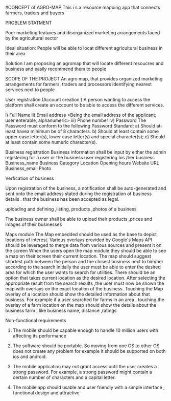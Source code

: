 #CONCEPT of  AGRO-MAP
This i s a resource mapping app that connects farmers, traders and buyers


PROBLEM STATMENT

Poor  marketing features  and  disorganized marketing arrangements  faced by the agricultural sector

Ideal situation: People will be able to locat different  agricultural business in their area 

Solution
I am proposing an agromap that will locate different resoucres and business  and easily recommend them  to people 


SCOPE OF THE PROJECT
An agro map, that provides organized marketing arrangements for farmers, traders and processors identifying nearest   services next to people

User registration	(Account creation	)
	A person wanting to access the platform shall create an account to be able to access the different services.

i)	Full Name <user enterable>
ii)	Email address <Being the email address of the applicant; user enterable, alphanumeric>
iii)	Phone number
iv)	Password
           The Password must conform to the following Password Standard;
                   a)	Should at-least havea minimum be of 8 characters.
                   b)	Should at least contain some upper case letter(s), lower case letter(s) and special character(s);
                   c)	Should at least contain some numeric character(s).




Business registration
Business information shall be input by either the admin registering for a user or the  business user registering his /her business
Business_name
Business Category
Location
Opening hours
Website URL
Business_email
Photo



Verfication of business 

Upon registration of the business, a notification shall be auto-generated and sent onto the email address stated during the registration of business details . that the business has been accepted as legal.

uploading  and defining ,listing, products ,photos of a business

The business owner shall be able to upload their products ,prices and images of their businesses


Maps module
The Map embedded  should be used as the base to depict locations of interest.
Various overlays provided by Google's Maps API should be leveraged to merge data from various sources and present it on the screen
When the users open the map  module  they should be able to see a map on their screen their  current location.
The map should suggest shortest path between the person and the closest business next to him/her according to the search
Initially the user must be able to enter the desired area for which the user wants to search for utilities. There should be an option that takes current location as the desired location.
After selecting the appropriate result from the search results ,the user must now be shown the map with overlays on the exact location of the business. 
Touching the Map overlay of a location should show the detailed information about that business. For example if a user searched for farms in an area , touching the overlay of a farm  location on the map should show the details about the business farm  , like  business name, distance ,ratings


Non-functional requirements
1.	The mobile should be capable enough to handle 10 million users with affecting its performance

2.	The software should be portable. So moving from one OS to other OS does not create any problem for example it should be supported on both ios and android.

3.	The mobile  application may not grant access until the user creates a strong password. For example, a strong password might contain a certain number of characters and a capital letter.

4.	The mobile app  should usable and user friendly with  a simple interface , functional design  and attractive

